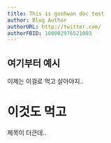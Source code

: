 ```yaml
---
title: This is goohwan doc test
author: Blog Author
authorURL: http://twitter.com/
authorFBID: 100002976521003
---
```


## 여기부터 예시 ##

이제는 이걸로 먹고 살아야지..

# 이것도 먹고 #

제목이 더큰데..
